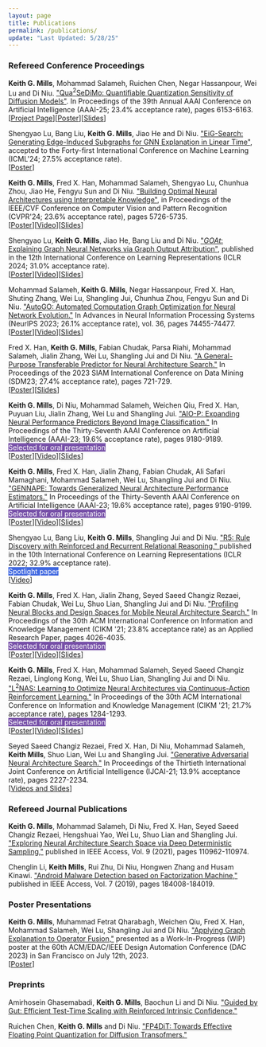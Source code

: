 ```yaml
---
layout: page
title: Publications
permalink: /publications/
update: "Last Updated: 5/28/25"
---
```


### Refereed Conference Proceedings
**Keith G. Mills**, Mohammad Salameh, Ruichen Chen, Negar Hassanpour, Wei Lu and Di Niu. <a href="../assets/papers/Qua2SeDiMo_AAAI25.pdf">"Qua<sup>2</sup>SeDiMo: Quantifiable Quantization Sensitivity of Diffusion Models"</a>. In Proceedings of the 39th Annual AAAI Conference on Artificial Intelligence (AAAI-25; 23.4% acceptance rate), pages 6153-6163.
<br>
[<a href="../projects/qua2sedimo">Project Page</a>][<a href="../assets/posters/Qua2SeDiMo_AAAI25_poster.pdf">Poster</a>][<a href="../assets/slides/Qua2SeDiMo_AAAI25_slides.pdf">Slides</a>]

Shengyao Lu, Bang Liu, **Keith G. Mills**, Jiao He and Di Niu. <a href="../assets/papers/EiG-Search_ICML24.pdf">"EiG-Search: Generating Edge-Induced Subgraphs for GNN Explanation in Linear Time"</a>, accepted to the Forty-first International Conference on Machine Learning (ICML'24; 27.5% acceptance rate).<br>
[<a href="https://icml.cc/media/PosterPDFs/ICML%202024/34471.png?t=1718314897.8662622">Poster</a>]

**Keith G. Mills**, Fred X. Han, Mohammad Salameh, Shengyao Lu, Chunhua Zhou, Jiao He, Fengyu Sun and Di Niu. <a href="../assets/papers/AutoBuild_CVPR24.pdf">"Building Optimal Neural Architectures using Interpretable Knowledge"</a>, in Proceedings of the IEEE/CVF Conference on Computer Vision and Pattern Recognition (CVPR'24; 23.6% acceptance rate), pages 5726-5735.<br>
[<a href="../assets/posters/AutoBuild_CVPR24_poster.pdf">Poster</a>][<a href="https://www.youtube.com/watch?v=rujgUNaXKr4&ab_channel=KeithMills">Video</a>][<a href="../assets/slides/AutoBuild_CVPR24_slides.pdf">Slides</a>]

Shengyao Lu, **Keith G. Mills**, Jiao He, Bang Liu and Di Niu. <a href="../assets/papers/GOAt_ICLR24.pdf">"*GOAt*: Explaining Graph Neural Networks via Graph Output Attribution"</a>, published in the 12th International Conference on Learning Representations (ICLR 2024; 31.0% acceptance rate).<br>
[<a href="../assets/posters/GOAt_ICLR24_poster.png">Poster</a>][<a href="https://iclr.cc/virtual/2024/poster/19551">Video</a>][<a href="../assets/slides/GOAt_ICLR24_slides.pdf">Slides</a>]

Mohammad Salameh, **Keith G. Mills**, Negar Hassanpour, Fred X. Han, Shuting Zhang, Wei Lu, Shangling Jui, Chunhua Zhou, Fengyu Sun and Di Niu. <a href="../assets/papers/AutoGO_NeurIPS23.pdf">"AutoGO: Automated Computation Graph Optimization for Neural Network Evolution."</a> In Advances in Neural Information Processing Systems (NeurIPS 2023; 26.1% acceptance rate), vol. 36, pages 74455-74477. <br>
[<a href="../assets/posters/AutoGO_NeurIPS23_poster.pdf">Poster</a>][<a href="https://nips.cc/virtual/2023/poster/70604">Video</a>][<a href="../assets/slides/AutoGO_NeurIPS23_slides.pdf">Slides</a>]

Fred X. Han, **Keith G. Mills**, Fabian Chudak, Parsa Riahi, Mohammad Salameh, Jialin Zhang, Wei Lu, Shangling Jui and Di Niu. <a href="../assets/papers/general_predictor_sdm23.pdf">"A General-Purpose Transferable Predictor for Neural Architecture Search."</a> In Proceedings of the 2023 SIAM International Conference on Data Mining (SDM23; 27.4% acceptance rate), pages 721-729. <br>
[<a href="../assets/posters/general_predictor_sdm23_poster.pdf">Poster</a>][<a href="../assets/slides/general_predictor_sdm23_slides.pdf">Slides</a>]

**Keith G. Mills**, Di Niu, Mohammad Salameh, Weichen Qiu, Fred X. Han, Puyuan Liu, Jialin Zhang, Wei Lu and Shangling Jui. <a href="../assets/papers/AIO-P_AAAI23.pdf"> "AIO-P: Expanding Neural Performance Predictors Beyond Image Classification."</a> In Proceedings of the Thirty-Seventh AAAI Conference on Artificial Intelligence (AAAI-23; 19.6% acceptance rate), pages 9180-9189. <br>
<span style="background-color: #7851A9;color:white">Selected for oral presentation</span><br>
[<a href="../assets/posters/AIO-P_AAAI23_poster.pdf">Poster</a>][<a href="https://underline.io/events/380/sessions/14509/lecture/67761-aio-p-expanding-neural-performance-predictors-beyond-image-classification">Video</a>][<a href="../assets/slides/AIO-P_AAAI23_slides.pdf">Slides</a>]

**Keith G. Mills**, Fred X. Han, Jialin Zhang, Fabian Chudak, Ali Safari Mamaghani, Mohammad Salameh, Wei Lu, Shangling Jui and Di Niu. <a href="../assets/papers/GENNAPE_AAAI23.pdf"> "GENNAPE: Towards Generalized Neural Architecture Performance Estimators."</a> In Proceedings of the Thirty-Seventh AAAI Conference on Artificial Intelligence (AAAI-23; 19.6% acceptance rate), pages 9190-9199. <br>
<span style="background-color: #7851A9;color:white">Selected for oral presentation</span><br>
[<a href="../assets/posters/GENNAPE_AAAI23_poster.pdf">Poster</a>][<a href="https://underline.io/events/380/sessions/14509/lecture/67942-gennape-towards-generalized-neural-architecture-performance-estimators">Video</a>][<a href="../assets/slides/GENNAPE_AAAI23_slides.pdf">Slides</a>]

Shengyao Lu, Bang Liu, **Keith G. Mills**, Shangling Jui and Di Niu. <a href="../assets/papers/R5_ICLR22.pdf"> "R5: Rule Discovery with Reinforced and Recurrent Relational Reasoning," </a> published in the 10th International Conference on Learning Representations (ICLR 2022; 32.9% acceptance rate).<br>
<span style="background-color: #4169e1;color:white">Spotlight paper</span><br>
[<a href="https://iclr.cc/virtual/2022/poster/7053">Video</a>]

**Keith G. Mills**, Fred X. Han, Jialin Zhang, Seyed Saeed Changiz Rezaei, Fabian Chudak, Wei Lu, Shuo Lian, Shangling Jui and Di Niu. <a href="../assets/papers/BlockProfiling_CIKM21.pdf"> "Profiling Neural Blocks and Design Spaces for Mobile Neural Architecture Search."</a> In Proceedings of the 30th ACM International Conference on Information and Knowledge Management (CIKM '21; 23.8% acceptance rate) as an Applied Research Paper, pages 4026-4035. <br>
<span style="background-color: #7851A9;color:white">Selected for oral presentation</span><br>
[<a href="../assets/posters/BlockProfiling_CIKM21_poster.pdf">Poster</a>][<a href="https://dl.acm.org/doi/10.1145/3459637.3481944">Video</a>][<a href="../assets/slides/BlockProfiling_CIKM21_slides.pdf">Slides</a>]

**Keith G. Mills**, Fred X. Han, Mohammad Salameh, Seyed Saeed Changiz Rezaei, Linglong Kong, Wei Lu, Shuo Lian, Shangling Jui and Di Niu. <a href="../assets/papers/L2NAS_CIKM21.pdf"> "L<sup>2</sup>NAS: Learning to Optimize Neural Architectures via Continuous-Action Reinforcement Learning."</a> In Proceedings of the 30th ACM International Conference on Information and Knowledge Management (CIKM '21; 21.7% acceptance rate), pages 1284-1293. <br>
<span style="background-color: #7851A9;color:white">Selected for oral presentation</span><br>
[<a href="../assets/posters/L2NAS_CIKM21_poster.pdf">Poster</a>][<a href="https://dl.acm.org/doi/10.1145/3459637.3482360">Video</a>][<a href="../assets/slides/L2NAS_CIKM21_slides.pdf">Slides</a>]

Seyed Saeed Changiz Rezaei, Fred X. Han, Di Niu, Mohammad Salameh, **Keith Mills**, Shuo Lian, Wei Lu and Shangling Jui. <a href="../assets/papers/GA-NAS_IJCAI21.pdf"> "Generative Adversarial Neural Architecture Search."</a> In Proceedings of the Thirtieth International Joint Conference on Artificial Intelligence (IJCAI-21; 13.9% acceptance rate), pages 2227-2234.<br>
[<a href="https://ijcai-21.org/videos-slides/?video=3345">Videos and Slides</a>]

### Refereed Journal Publications
**Keith G. Mills**, Mohammad Salameh, Di Niu, Fred X. Han, Seyed Saeed Changiz Rezaei, Hengshuai Yao, Wei Lu, Shuo Lian and Shangling Jui. <a href="../assets/papers/DDAS_IEEEAccess.pdf">"Exploring Neural Architecture Search Space via Deep Deterministic Sampling,"</a> published in IEEE Access, Vol. 9 (2021), pages 110962-110974.

Chenglin Li, **Keith Mills**, Rui Zhu, Di Niu, Hongwen Zhang and Husam Kinawi. <a href="../assets/papers/Android_Malware_Factorization_IEEEAccess.pdf">"Android Malware Detection based on Factorization Machine,"</a> published in IEEE Access, Vol. 7 (2019), pages 184008-184019.


### Poster Presentations
**Keith G. Mills**, Muhammad Fetrat Qharabagh, Weichen Qiu, Fred X. Han, Mohammad Salameh, Wei Lu, Shangling Jui and Di Niu. <a href="../assets/papers/GET_OPFUSE_DAC23.pdf">"Applying Graph Explanation to Operator Fusion,"</a> presented as a Work-In-Progress (WIP) poster at the 60th ACM/EDAC/IEEE Design Automation Conference (DAC 2023) in San Francisco on July 12th, 2023.<br>
[<a href="../assets/posters/applying_get_op_fusion_DAC2023.pdf">Poster</a>]


### Preprints
Amirhosein Ghasemabadi, **Keith G. Mills**, Baochun Li and Di Niu. <a href="https://arxiv.org/abs/2505.20325">"Guided by Gut: Efficient Test-Time Scaling with Reinforced Intrinsic Confidence."</a>

Ruichen Chen, **Keith G. Mills** and Di Niu. <a href="https://arxiv.org/pdf/2503.15465">"FP4DiT: Towards Effective Floating Point Quantization for Diffusion Transofmers."</a> 